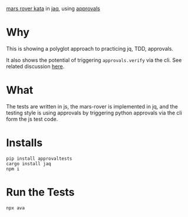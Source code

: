 [mars rover kata](https://sammancoaching.org/kata_descriptions/mars_rover.html) in [jaq](https://github.com/01mf02/jaq), using [approvals](http://approvaltests.com/)

# Why

This is showing a polyglot approach to practicing jq, TDD, approvals.

It also shows the potential of triggering `approvals.verify` via the cli. See related discussion [here](https://github.com/approvals/ApprovalTests.Python/issues/127).

# What

The tests are written in js, the mars-rover is implemented in jq, and the testing style is using approvals by triggering python approvals via the cli form the js test code.

# Installs

```shell
pip install approvaltests
cargo install jaq
npm i
```

# Run the Tests

```shell
npx ava
```
